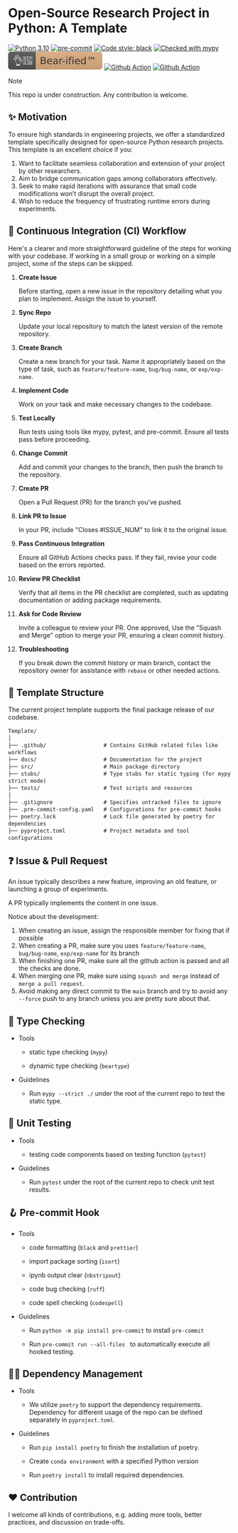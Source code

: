 # Open-Source Research Project in Python: A Template

[![Python 3.10](https://img.shields.io/badge/python-3.10-blue.svg)](https://www.python.org/downloads/release/python-3109/)
[![pre-commit](https://img.shields.io/badge/pre--commit-enabled-brightgreen?logo=pre-commit&logoColor=white)](https://pre-commit.com/)
<a href="https://github.com/psf/black"><img alt="Code style: black" src="https://img.shields.io/badge/code%20style-black-000000.svg"></a>
[![Checked with mypy](https://www.mypy-lang.org/static/mypy_badge.svg)](https://mypy-lang.org/)
[![bear-ified](https://raw.githubusercontent.com/beartype/beartype-assets/main/badge/bear-ified.svg)](https://beartype.readthedocs.io)
[![Github Action](https://github.com/lwaekfjlk/python-project-template/actions/workflows/tests.yml/badge.svg?branch=main)]()
[![Github Action](https://github.com/lwaekfjlk/python-project-template/actions/workflows/pre-commit.yml/badge.svg?branch=main)]()

> [!NOTE]
> This repo is under construction. Any contribution is welcome.

## ✨ Motivation

To ensure high standards in engineering projects, we offer a standardized template specifically designed for open-source Python research projects. This template is an excellent choice if you:

1. Want to facilitate seamless collaboration and extension of your project by other researchers.
2. Aim to bridge communication gaps among collaborators effectively.
3. Seek to make rapid iterations with assurance that small code modifications won’t disrupt the overall project.
4. Wish to reduce the frequency of frustrating runtime errors during experiments.

## 🔨 Continuous Integration (CI) Workflow

Here's a clearer and more straightforward guideline of the steps for working with your codebase. If working in a small group or working on a simple project, some of the steps can be skipped.

1. **Create Issue**

   Before starting, open a new issue in the repository detailing what you plan to implement. Assign the issue to yourself.

2. **Sync Repo**

   Update your local repository to match the latest version of the remote repository.

3. **Create Branch**

   Create a new branch for your task. Name it appropriately based on the type of task, such as `feature/feature-name`, `bug/bug-name`, or `exp/exp-name`.

4. **Implement Code**

   Work on your task and make necessary changes to the codebase.

5. **Test Locally**

   Run tests using tools like mypy, pytest, and pre-commit. Ensure all tests pass before proceeding.

6. **Change Commit**

   Add and commit your changes to the branch, then push the branch to the repository.

7. **Create PR**

   Open a Pull Request (PR) for the branch you've pushed.

8. **Link PR to Issue**

   In your PR, include "Closes #ISSUE_NUM" to link it to the original issue.

9. **Pass Continuous Integration**

   Ensure all GitHub Actions checks pass. If they fail, revise your code based on the errors reported.

10. **Review PR Checklist**

    Verify that all items in the PR checklist are completed, such as updating documentation or adding package requirements.

11. **Ask for Code Review**

    Invite a colleague to review your PR. One approved, Use the "Squash and Merge" option to merge your PR, ensuring a clean commit history.

12. **Troubleshooting**

    If you break down the commit history or main branch, contact the repository owner for assistance with `rebase` or other needed actions.

## 💼 Template Structure

The current project template supports the final package release of our codebase.

```
Template/
│
├── .github/                  # Contains GitHub related files like workflows
├── docs/                     # Documentation for the project
├── src/                      # Main package directory
├── stubs/                    # Type stubs for static typing (for mypy strict mode)
├── tests/                    # Test scripts and resources
│
├── .gitignore                # Specifies untracked files to ignore
├── .pre-commit-config.yaml   # Configurations for pre-commit hooks
├── poetry.lock               # Lock file generated by poetry for dependencies
├── pyproject.toml            # Project metadata and tool configurations
```

## ❓ Issue & Pull Request

An issue typically describes a new feature, improving an old feature, or launching a group of experiments.

A PR typically implements the content in one issue.

Notice about the development:

1. When creating an issue, assign the responsible member for fixing that if possible
2. When creating a PR, make sure you uses `feature/feature-name`, `bug/bug-name`, `exp/exp-name` for its branch
3. When finishing one PR, make sure all the github action is passed and all the checks are done.
4. When merging one PR, make sure using `squash and merge` instead of `merge a pull request`.
5. Avoid making any direct commit to the `main` branch and try to avoid any `--force` push to any branch unless you are pretty sure about that.

## 👷 Type Checking

* Tools

  * static type checking (`mypy`)

  * dynamic type checking (`beartype`)

* Guidelines
  * Run `mypy --strict ./` under the root of the current repo to test the static type.

## 🏅️ Unit Testing

* Tools
  * testing code components based on testing function (`pytest`)

* Guidelines
  * Run `pytest` under the root of the current repo to check unit test results.

## 🪝 Pre-commit Hook

* Tools

  * code formatting (`black` and `prettier`)

  * import package sorting (`isort`)

  * ipynb output clear (`nbstripout`)

  * code bug checking (`ruff`)

  * code spell checking (`codespell`)

* Guidelines

  * Run `python -m pip install pre-commit` to install `pre-commit`

  * Run `pre-commit run --all-files ` to automatically execute all hooked testing.

## 🧑‍💼 Dependency Management

* Tools
  * We utilize `poetry` to support the dependency requirements. Dependency for different usage of the repo can be defined separately in `pyproject.toml`.

* Guidelines

  * Run `pip install poetry` to finish the installation of poetry.

  * Create `conda environment` with a specified Python version

  * Run `poetry install` to install required dependencies.

## ❤️ Contribution

I welcome all kinds of contributions, e.g. adding more tools, better practices, and discussion on trade-offs.

####
